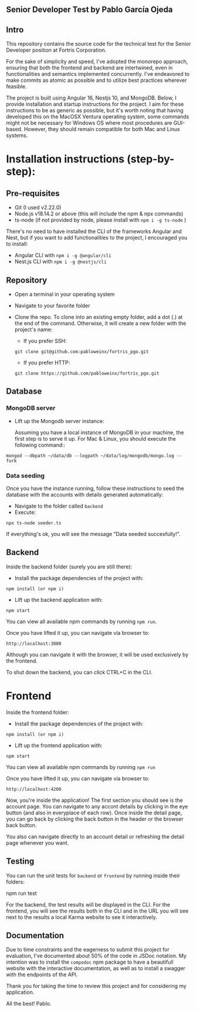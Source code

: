 ## Senior Developer Test by Pablo García Ojeda

## Intro
This repository contains the source code for the technical test for the Senior Developer position at Fortris Corporation.

For the sake of simplicity and speed, I've adopted the monorepo approach, ensuring that both the frontend and backend are intertwined, even in functionalities and semantics implemented concurrently. I've endeavored to make commits as atomic as possible and to utilize best practices wherever feasible.

The project is built using Angular 16, Nestjs 10, and MongoDB. Below, I provide installation and startup instructions for the project. I aim for these instructions to be as generic as possible, but it's worth noting that having developed this on the MacOSX Ventura operating system, some commands might not be necessary for Windows OS where most procedures are GUI-based. However, they should remain compatible for both Mac and Linux systems.

# Installation instructions (step-by-step):

## Pre-requisites

- Git (I used v2.22.0)
- Node.js v18.14.2 or above (this will include the npm & npx commands)
- ts-node (if not provided by node, please install with ```npm i -g ts-node``` )
  
There's no need to have installed the CLI of the frameworks Angular and Nest, but if you want to add functionalities to the project, I encouraged you to install:

- Angular CLI with ```npm i -g @angular/cli```
- Nest.js CLI with ```npm i -g @nestjs/cli```
 

## Repository

- Open a terminal in your operating system
- Navigate to your favorite folder
- Clone the repo. To clone into an existing empty folder, add a dot (.) at the end of the command. Otherwise, it will create a new folder with the project's name:
    - If you prefer SSH:
  ``` 
  git clone git@github.com:pabloweinx/fortris_pgo.git
  ````

  - If you prefer HTTP:
  ``` 
  git clone https://github.com/pabloweinx/fortris_pgo.git
  ````

## Database

### MongoDB server
- Lift up the Mongodb server instance:

  Assuming you have a local instance of MongoDB in your machine, the first step is to serve it up. For Mac & Linux, you should execute the following command:: 

``` 
mongod --dbpath ~/data/db --logpath ~/data/log/mongodb/mongo.log --fork
````

### Data seeding

Once you have the instance running, follow these instructions to seed the database with the accounts with details generated automatically:
- Navigate to the folder called ```backend```
- Execute: 
  
```
npx ts-node seeder.ts
```

If everything's ok, you will see the message "Data seeded succesfully!".  

## Backend

Inside the backend folder (surely you are still there):

- Install the package dependencies of the project with:

```
npm install (or npm i)
```

- Lift up the backend application with:

```
npm start
```

You can view all available npm commands by running ```npm run```.

Once you have lifted it up, you can navigate vía browser to:

```
http://localhost:3000
````

Although you can navigate it with the browser, it will be used exclusively by the frontend.

To shut down the backend, you can click CTRL+C in the CLI. 

# Frontend

Inside the frontend folder:

- Install the package dependencies of the project with:

```
npm install (or npm i)
```

- Lift up the frontend application with:

```
npm start
```

You can view all available npm commands by running ```npm run```

Once you have lifted it up, you can navigate vía browser to:

```
http://localhost:4200
````

Now, you're inside the application! The first section you should see is the account page. You can navigate to any accont details by clicking in the eye button (and also in everyplace of each row). Once inside the detail page, you can go back by clicking the back button in the header or the browser back button.

You also can navigate directly to an account detail or refreshing the detail page whenever you want. 

## Testing

You can run the unit tests for ```backend``` or ```frontend``` by running inside their folders:

npm run test

For the backend, the test results will be displayed in the CLI. 
For the frontend, you will see the results both in the CLI and in the URL you will see next to the results a local Karma website to see it interactively. 

## Documentation

Due to time constraints and the eagerness to submit this project for evaluation, I've documented about 50% of the code in JSDoc notation. My intention was to install the ```compodoc``` npm package to have a beautifull website with the interactive documentation, as well as to install a swagger with the endpoints of the API. 

Thank you for taking the time to review this project and for considering my application. 

All the best! 
Pablo.